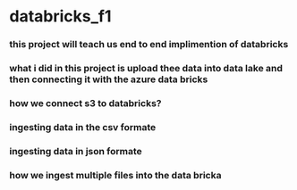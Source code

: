 # databricks_f1
### this project will teach us end to end implimention of databricks 
### what i did in this project is upload thee data into data lake and then connecting it with the azure data bricks 
### how we connect s3 to databricks?
### ingesting data in the csv formate
### ingesting data in json formate
### how we ingest multiple files into the data bricka 

